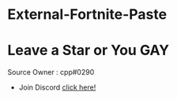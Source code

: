 # External-Fortnite-Paste
# Leave a Star or You GAY
Source Owner : cpp#0290
- Join Discord [click here!](https://discord.gg/kSSF6eM4Er)
